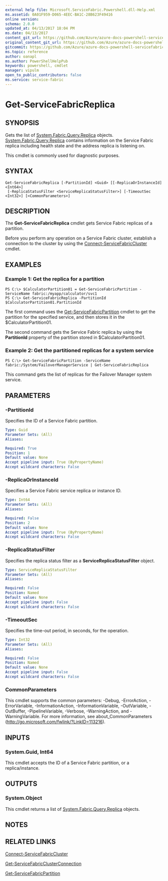 ```yaml
---
external help file: Microsoft.ServiceFabric.Powershell.dll-Help.xml
ms.assetid: 0A01F959-D065-4EEC-BA1C-28B623F49416
online version:
schema: 2.0.0
updated_at: 04/13/2017 18:04 PM
ms.date: 04/13/2017
content_git_url: https://github.com/Azure/azure-docs-powershell-servicefabric/blob/master/Service-Fabric-cmdlets/ServiceFabric/vlatest/Get-ServiceFabricReplica.md
original_content_git_url: https://github.com/Azure/azure-docs-powershell-servicefabric/blob/master/Service-Fabric-cmdlets/ServiceFabric/vlatest/Get-ServiceFabricReplica.md
gitcommit: https://github.com/Azure/azure-docs-powershell-servicefabric/blob/e4666c66ecad8bb641483d243bfac15b26f72282
ms.topic: reference
author: oanapl
ms.author: PowerShellHelpPub
keywords: powershell, cmdlet
manager: vipulm
open_to_public_contributors: false
ms.service: service-fabric
---
```


# Get-ServiceFabricReplica

## SYNOPSIS
Gets the list of [System.Fabric.Query.Replica](https://docs.microsoft.com/dotnet/api/system.fabric.query.replica) objects.
[System.Fabric.Query.Replica](https://docs.microsoft.com/dotnet/api/system.fabric.query.replica) contains information on the Service Fabric replica including health state and the address replica is listening on.

This cmdlet is commonly used for diagnostic purposes.

## SYNTAX

```
Get-ServiceFabricReplica [-PartitionId] <Guid> [[-ReplicaOrInstanceId] <Int64>]
 [-ReplicaStatusFilter <ServiceReplicaStatusFilter>] [-TimeoutSec <Int32>] [<CommonParameters>]
```

## DESCRIPTION
The **Get-ServiceFabricReplica** cmdlet gets Service Fabric replicas of a partition.

Before you perform any operation on a Service Fabric cluster, establish a connection to the cluster by using the [Connect-ServiceFabricCluster](./Connect-ServiceFabricCluster.md) cmdlet.

## EXAMPLES

### Example 1: Get the replica for a partition
```
PS C:\> $CalculatorPartition01 = Get-ServiceFabricPartition -ServiceName fabric:/myapp/calculator/svc1
PS C:\> Get-ServiceFabricReplica -PartitionId $CalculatorPartition01.PartitionId
```

The first command uses the [Get-ServiceFabricPartition](./Get-ServiceFabricPartition.md) cmdlet to get the partition for the specified service, and then stores it in the $CalculatorPartition01.

The second command gets the Service Fabric replica by using the **PartitionId** property of the partition stored in $CalculatorPartition01.

### Example 2: Get the partitioned replicas for a system service
```
PS C:\> Get-ServiceFabricPartition -ServiceName fabric:/System/FailoverManagerService | Get-ServiceFabricReplica
```

This command gets the list of replicas for the Failover Manager system service.

## PARAMETERS

### -PartitionId
Specifies the ID of a Service Fabric partition.

```yaml
Type: Guid
Parameter Sets: (All)
Aliases: 

Required: True
Position: 1
Default value: None
Accept pipeline input: True (ByPropertyName)
Accept wildcard characters: False
```

### -ReplicaOrInstanceId
Specifies a Service Fabric service replica or instance ID.

```yaml
Type: Int64
Parameter Sets: (All)
Aliases: 

Required: False
Position: 2
Default value: None
Accept pipeline input: True (ByPropertyName)
Accept wildcard characters: False
```

### -ReplicaStatusFilter
Specifies the replica status filter as a **ServiceReplicaStatusFilter** object.

```yaml
Type: ServiceReplicaStatusFilter
Parameter Sets: (All)
Aliases: 

Required: False
Position: Named
Default value: None
Accept pipeline input: False
Accept wildcard characters: False
```

### -TimeoutSec
Specifies the time-out period, in seconds, for the operation.

```yaml
Type: Int32
Parameter Sets: (All)
Aliases: 

Required: False
Position: Named
Default value: None
Accept pipeline input: False
Accept wildcard characters: False
```

### CommonParameters
This cmdlet supports the common parameters: -Debug, -ErrorAction, -ErrorVariable, -InformationAction, -InformationVariable, -OutVariable, -OutBuffer, -PipelineVariable, -Verbose, -WarningAction, and -WarningVariable. For more information, see about_CommonParameters (http://go.microsoft.com/fwlink/?LinkID=113216).

## INPUTS

### System.Guid, Int64
This cmdlet accepts the ID of a Service Fabric partition, or a replica/instance.

## OUTPUTS

### System.Object
This cmdlet returns a list of [System.Fabric.Query.Replica](https://docs.microsoft.com/dotnet/api/system.fabric.query.replica) objects.

## NOTES

## RELATED LINKS

[Connect-ServiceFabricCluster](./Connect-ServiceFabricCluster.md)

[Get-ServiceFabricClusterConnection](./Get-ServiceFabricClusterConnection.md)

[Get-ServiceFabricPartition](./Get-ServiceFabricPartition.md)
